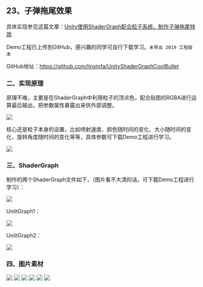 ## 23、子弹拖尾效果
具体实现参见这篇文章：[Unity使用ShaderGraph配合粒子系统，制作子弹拖尾特效](https://linxinfa.blog.csdn.net/article/details/114822797)

Demo工程已上传到GitHub，感兴趣的同学可自行下载学习。`未导出 2019 工程版本`

GitHub地址：https://github.com/linxinfa/UnityShaderGraphCoolBullet

### 二、实现原理
原理不难，主要是在ShaderGraph中利用粒子的顶点色，配合贴图的RGBA进行运算最后输出，把参数属性暴露出来供外部调整。

![](20210315161312993.gif)

核心还是粒子本身的设置，比如喷射速度、颜色随时间的变化、大小随时间的变化、旋转角度随时间的变化等等，具体参数可下载Demo工程进行学习。

![](20210315161539780.png)

### 三、ShaderGraph
制作的两个ShaderGraph文件如下，（图片看不大清的话，可下载Demo工程进行学习）：

![](20210315160606680.png)

UnlitGraph1：

![](20210315160401502.png)

UnlitGraph2：

![](20210315160539962.png)

### 四、图片素材
![](20210315155910218.png)
![](20210315155910384.png)
![](20210315155910210.png)
![](20210315155910302.png)
![](20210315155910320.png)
![](20210315155910536.png)